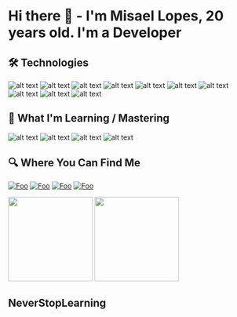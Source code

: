 # Hi there 👋 - I'm Misael Lopes, 20 years old. I'm a Developer

## 🛠 Technologies


![alt text](https://img.shields.io/badge/HTML5-E34F26?style=for-the-badge&logo=html5&logoColor=white) 
![alt text](https://img.shields.io/badge/CSS3-1572B6?style=for-the-badge&logo=css3&logoColor=white) 
![alt text](https://img.shields.io/badge/JavaScript-F7DF1E?style=for-the-badge&logo=javascript&logoColor=black) 
![alt text](https://img.shields.io/badge/Node.Js-004E00?style=for-the-badge&logo=node.js&logoColor=white)
![alt text](https://img.shields.io/badge/Postgres-3B83BD?style=for-the-badge&logo=postgres.sql&logoColor=black)
![alt text](https://img.shields.io/badge/GitHub-000000?style=for-the-badge&logo=github&logoColor=white)
![alt text](https://img.shields.io/badge/SQL-00758F?style=for-the-badge&logo=mysql&logoColor=white)
![alt text](https://img.shields.io/badge/Java-000000?style=for-the-badge&logo=java&logoColor=white)
![alt text](https://img.shields.io/badge/C++-0000FF?style=for-the-badge&logo=cplusplus&logoColor=white)
![alt text](https://img.shields.io/badge/PHP-474A8A?style=for-the-badge&logo=php&logoColor=white)



## 📖 What I'm Learning / Mastering

![alt text](https://img.shields.io/badge/Node.Js-000000?style=for-the-badge&logo=node.js&logoColor=white)
![alt text](https://img.shields.io/badge/express-000000?style=for-the-badge&logo=express&logoColor=white)
![alt text](https://img.shields.io/badge/TypeScript-000000?style=for-the-badge&logo=typescript&logoColor=white)
![alt text](https://img.shields.io/badge/Postgres-000000?style=for-the-badge&logo=postgres&logoColor=white)

## 🔍 Where You Can Find Me

[![Foo](https://img.shields.io/badge/LinkedIn-0077B5?style=for-the-badge&logo=linkedin&logoColor=white)](https://www.linkedin.com/in/misaellopes01/) [![Foo](https://img.shields.io/badge/Facebook-000000?style=for-the-badge&logo=facebook&logoColor=0077B5)](https://www.facebook.com/misael.lopes.0) [![Foo](https://img.shields.io/badge/Instagram-FF1493?style=for-the-badge&logo=instagram&logoColor=white)](https://www.instagram.com/misaellopes01/) [![Foo](https://img.shields.io/badge/FrontendMentor-3B83BD?style=for-the-badge&logo=frontendmentor&logoColor=white)](https://www.frontendmentor.io/profile/misaellopes01)

<img  height='172'  src='https://github-readme-stats.vercel.app/api/top-langs/?username=misaellopes01&layout=compact&theme=react'> <img  height='172'  src='https://github-readme-stats.vercel.app/api?username=misaellopes01&show_icons=true&theme=react'>
 
## NeverStopLearning
